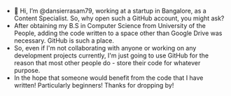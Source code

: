- 👋 Hi, I’m @dansierrasam79, working at a startup in Bangalore, as a Content Specialist. So, why open such a GitHub account, you might ask?
- After obtaining my B.S in Computer Science from University of the People, adding the code written to a space other than Google Drive was necessary. GitHub is such a place. 
- So, even if I'm not collaborating with anyone or working on any development projects currently, I'm just going to use GitHub for the reason that most other people do - store their code for whatever purpose.
- In the hope that someone would benefit from the code that I have written! Particularly beginners!
Thanks for dropping by!
<!---
dansierrasam79/dansierrasam79 is a ✨ special ✨ repository because its `README.md` (this file) appears on your GitHub profile.
You can click the Preview link to take a look at your changes.
--->
